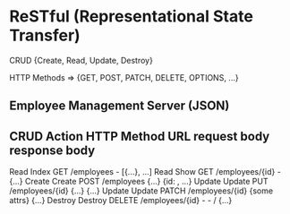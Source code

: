 # ReSTful (Representational State Transfer)

CRUD {Create, Read, Update, Destroy}

HTTP Methods => {GET, POST, PATCH, DELETE, OPTIONS, ...}

## Employee Management Server (JSON)

CRUD            Action        HTTP Method              URL                   request body              response body
---------------------------------------------------------------------------------------------------------------------
Read            Index         GET                   /employees                    -                     [{...}, ...]
Read            Show          GET                   /employees/{id}               -                     {...}
Create          Create        POST                  /employees                  {...}                   {id: , ...}
Update          Update        PUT                   /employees/{id}             {...}                   {...}
Update          Update        PATCH                 /employees/{id}             {some attrs}            {...}
Destroy         Destroy       DELETE                /employees/{id}               -                     - / {...}
